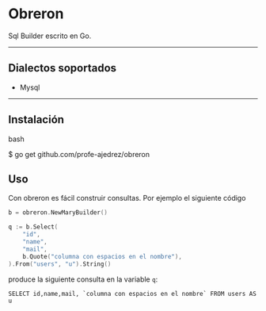 # Obreron

Sql Builder escrito en Go.

---

## Dialectos soportados

* Mysql

---


## Instalación

bash

$ go get github.com/profe-ajedrez/obreron

## Uso


Con obreron es fácil construir consultas. Por ejemplo el siguiente código 


```go
b = obreron.NewMaryBuilder()

q := b.Select(
    "id",
    "name",
    "mail",
    b.Quote("columna con espacios en el nombre"),
).From("users", "u").String()
```

produce la siguiente consulta en la variable `q`: 

```
SELECT id,name,mail, `columna con espacios en el nombre` FROM users AS u 
```

